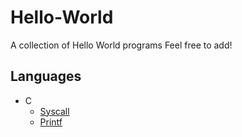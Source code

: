 # Hello-World
A collection of Hello World programs
Feel free to add!
## Languages
* C
  * [Syscall](github.com/shipof123/Hello-World/C/uni_hello.c)
  * [Printf](github.com/shipof123/Hello-World/c/printf_hello.c)
